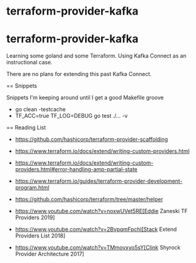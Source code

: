 # terraform-provider-kafka



# terraform-provider-kafka

Learning some goland and some Terraform.
Using Kafka Connect as an instructional case.

There are no plans for extending this past Kafka Connect.


== Snippets

Snippets I'm keeping around until I get a good Makefile groove

* go clean -testcache
* TF_ACC=true TF_LOG=DEBUG go test ./... -v



== Reading List

* https://github.com/hashicorp/terraform-provider-scaffolding

* https://www.terraform.io/docs/extend/writing-custom-providers.html
* https://www.terraform.io/docs/extend/writing-custom-providers.html#error-handling-amp-partial-state
* https://www.terraform.io/guides/terraform-provider-development-program.html
* https://github.com/hashicorp/terraform/tree/master/helper

* https://www.youtube.com/watch?v=noxwUVet5RE[Eddie Zaneski TF Providers 2019]
* https://www.youtube.com/watch?v=2BvpqmFpchI[Stack Extend Providers List 2018]
* https://www.youtube.com/watch?v=TMmovxyo5sY[Clink Shyrock Provider Architecture 2017]
